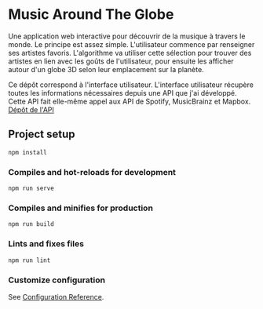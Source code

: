 # Music Around The Globe

Une application web interactive pour découvrir de la musique à travers le monde. Le principe est assez simple. L'utilisateur commence par renseigner ses artistes favoris. L'algorithme va utiliser cette sélection pour trouver des artistes en lien avec les goûts de l'utilisateur, pour ensuite les afficher autour d'un globe 3D selon leur emplacement sur la planète.

Ce dépôt correspond à l'interface utilisateur. L'interface utilisateur récupère toutes les informations nécessaires depuis une API que j'ai développé. Cette API fait elle-même appel aux API de Spotify, MusicBrainz et Mapbox. 
[Dépôt de l'API](https://github.com/titouan-pellerin/music-around-the-globe-api)


## Project setup
```
npm install
```

### Compiles and hot-reloads for development
```
npm run serve
```

### Compiles and minifies for production
```
npm run build
```

### Lints and fixes files
```
npm run lint
```

### Customize configuration
See [Configuration Reference](https://cli.vuejs.org/config/).
